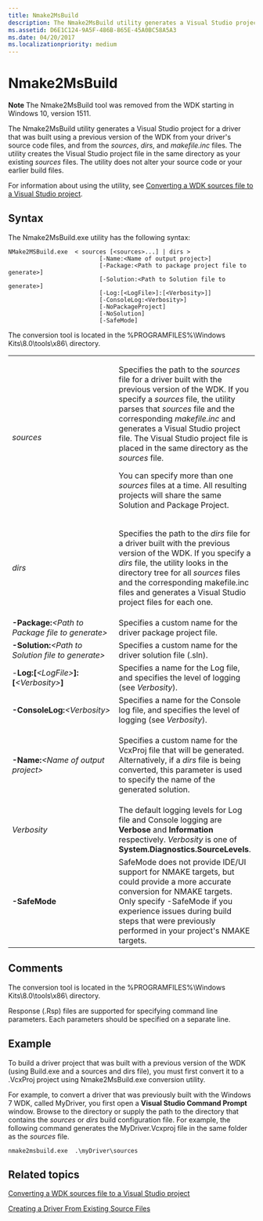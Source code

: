 ```yaml
---
title: Nmake2MsBuild
description: The Nmake2MsBuild utility generates a Visual Studio project for a driver that was built using a previous version of the WDK from your driver's source code files, and from the sources, dirs, and makefile.inc files.
ms.assetid: D6E1C124-9A5F-486B-865E-45A0BC58A5A3
ms.date: 04/20/2017
ms.localizationpriority: medium
---
```


# Nmake2MsBuild


**Note**  The Nmake2MsBuild tool was removed from the WDK starting in Windows 10, version 1511.



The Nmake2MsBuild utility generates a Visual Studio project for a driver that was built using a previous version of the WDK from your driver's source code files, and from the *sources*, *dirs*, and *makefile.inc* files. The utility creates the Visual Studio project file in the same directory as your existing *sources* files. The utility does not alter your source code or your earlier build files.

For information about using the utility, see [Converting a WDK sources file to a Visual Studio project](converting-a-wdk-sources-file-to-a-visual-studio-project.md).

## <span id="Syntax"></span><span id="syntax"></span><span id="SYNTAX"></span>Syntax


The Nmake2MsBuild.exe utility has the following syntax:

```
NMake2MSBuild.exe  < sources [<sources>...] | dirs >
                          [-Name:<Name of output project>]
                          [-Package:<Path to package project file to generate>]
                          [-Solution:<Path to Solution file to generate>]
                          [-Log:[<LogFile>]:[<Verbosity>]]
                          [-ConsoleLog:<Verbosity>]
                          [-NoPackageProject]
                          [-NoSolution]
                          [-SafeMode]
```

The conversion tool is located in the %PROGRAMFILES%\\Windows Kits\\8.0\\tools\\x86\\ directory.

<table>
<colgroup>
<col width="50%" />
<col width="50%" />
</colgroup>
<tbody>
<tr class="odd">
<td align="left"><em>sources</em></td>
<td align="left"><p>Specifies the path to the <em>sources</em> file for a driver built with the previous version of the WDK. If you specify a <em>sources</em> file, the utility parses that <em>sources</em> file and the corresponding <em>makefile.inc</em> and generates a Visual Studio project file. The Visual Studio project file is placed in the same directory as the <em>sources</em> file.</p>
<p>You can specify more than one <em>sources</em> files at a time. All resulting projects will share the same Solution and Package Project.</p></td>
</tr>
<tr class="even">
<td align="left"><em>dirs</em></td>
<td align="left"><p>Specifies the path to the <em>dirs</em> file for a driver built with the previous version of the WDK. If you specify a <em>dirs</em> file, the utility looks in the directory tree for all <em>sources</em> files and the corresponding makefile.inc files and generates a Visual Studio project files for each one.</p></td>
</tr>
<tr class="odd">
<td align="left"><strong>-Package:</strong><em>&lt;Path to Package file to generate&gt;</em></td>
<td align="left">Specifies a custom name for the driver package project file.</td>
</tr>
<tr class="even">
<td align="left"><strong>-Solution:</strong><em>&lt;Path to Solution file to generate&gt;</em></td>
<td align="left">Specifies a custom name for the driver solution file (.sln).</td>
</tr>
<tr class="odd">
<td align="left">-<strong>Log:[</strong><em>&lt;LogFile&gt;</em><strong>]:[</strong><em>&lt;Verbosity&gt;</em><strong>]</strong></td>
<td align="left">Specifies a name for the Log file, and specifies the level of logging (see <em>Verbosity</em>).</td>
</tr>
<tr class="even">
<td align="left"><strong>-ConsoleLog:</strong><em>&lt;Verbosity&gt;</em></td>
<td align="left">Specifies a name for the Console log file, and specifies the level of logging (see <em>Verbosity</em>).</td>
</tr>
<tr class="odd">
<td align="left"><p><strong>-Name:</strong><em>&lt;Name of output project&gt;</em></p></td>
<td align="left"><p>Specifies a custom name for the VcxProj file that will be generated. Alternatively, if a <em>dirs</em> file is being converted, this parameter is used to specify the name of the generated solution.</p></td>
</tr>
<tr class="even">
<td align="left"><em>Verbosity</em></td>
<td align="left">The default logging levels for Log file and Console logging are <strong>Verbose</strong> and <strong>Information</strong> respectively. <em>Verbosity</em> is one of <strong>System.Diagnostics.SourceLevels</strong>.</td>
</tr>
<tr class="odd">
<td align="left"><strong>-SafeMode</strong></td>
<td align="left">SafeMode does not provide IDE/UI support for NMAKE targets, but could provide a more accurate conversion for NMAKE targets. Only specify -SafeMode if you experience issues during build steps that were previously performed in your project's NMAKE targets.</td>
</tr>
</tbody>
</table>



## <span id="Comments"></span><span id="comments"></span><span id="COMMENTS"></span>Comments


The conversion tool is located in the %PROGRAMFILES%\\Windows Kits\\8.0\\tools\\x86\\ directory.

Response (.Rsp) files are supported for specifying command line parameters. Each parameters should be specified on a separate line.

## <span id="Example"></span><span id="example"></span><span id="EXAMPLE"></span>Example


To build a driver project that was built with a previous version of the WDK (using Build.exe and a sources and dirs file), you must first convert it to a .VcxProj project using Nmake2MsBuild.exe conversion utility.

For example, to convert a driver that was previously built with the Windows 7 WDK, called MyDriver, you first open a **Visual Studio Command Prompt** window. Browse to the directory or supply the path to the directory that contains the *sources* or *dirs* build configuration file. For example, the following command generates the MyDriver.Vcxproj file in the same folder as the *sources* file.

```
nmake2msbuild.exe  .\myDriver\sources
```

## <span id="related_topics"></span>Related topics


[Converting a WDK sources file to a Visual Studio project](converting-a-wdk-sources-file-to-a-visual-studio-project.md)

[Creating a Driver From Existing Source Files](../develop/creating-a-driver-from-existing-source-files.md)